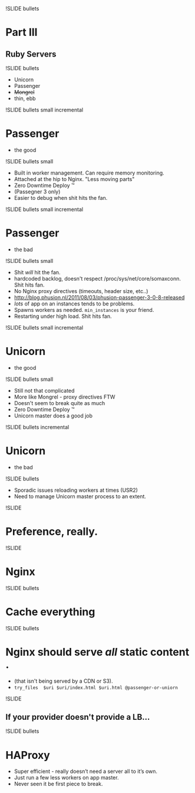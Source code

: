 !SLIDE bullets

# Part III #
## Ruby Servers ##

!SLIDE bullets

* Unicorn
* Passenger
* <strike>Mongrel</strike>
* thin, ebb

!SLIDE bullets small incremental

# Passenger #
* the good

!SLIDE bullets small

* Built in worker management.  Can require memory monitoring.
* Attached at the hip to Nginx.  "Less moving parts"
* Zero Downtime Deploy &#x2122;
* (Passegner 3 only)
* Easier to debug when shit hits the fan. 

!SLIDE bullets small incremental

# Passenger #
* the bad

!SLIDE bullets small

* Shit _will_ hit the fan.
* hardcoded backlog, doesn't respect /proc/sys/net/core/somaxconn.  Shit hits fan.
* No Nginx proxy directives (timeouts, header size, etc..)
* <http://blog.phusion.nl/2011/08/03/phusion-passenger-3-0-8-released>
* _lots_ of app on an instances tends to be problems.
* Spawns workers as needed.  `min_instances` is your friend.
* Restarting under high load. Shit hits fan.

!SLIDE bullets small incremental

# Unicorn #
* the good

!SLIDE bullets small

* Still not that complicated
* More like Mongrel - proxy directives FTW
* Doesn't seem to break quite as much
* Zero Downtime Deploy &#x2122;	
* Unicorn master does a good job

!SLIDE bullets incremental

# Unicorn #
* the bad

!SLIDE bullets

* Sporadic issues reloading workers at times (USR2)
* Need to manage Unicorn master process to an extent.

!SLIDE 
# Preference, really. #

!SLIDE
# Nginx #

!SLIDE bullets
# Cache everything #

!SLIDE bullets
# Nginx should serve _all_ static content .
* (that isn't being served by a CDN or S3).
* `try_files  $uri $uri/index.html $uri.html @passenger-or-uniorn`

!SLIDE 

## If your provider doesn't provide a LB... ##

!SLIDE bullets

# HAProxy #
* Super efficient - really doesn’t need a server all to it’s own.   
* Just run a few less workers on app master.
* Never seen it be first piece to break.